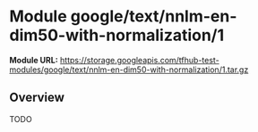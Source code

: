 # Module google/text/nnlm-en-dim50-with-normalization/1

**Module URL:** https://storage.googleapis.com/tfhub-test-modules/google/text/nnlm-en-dim50-with-normalization/1.tar.gz

## Overview

TODO
